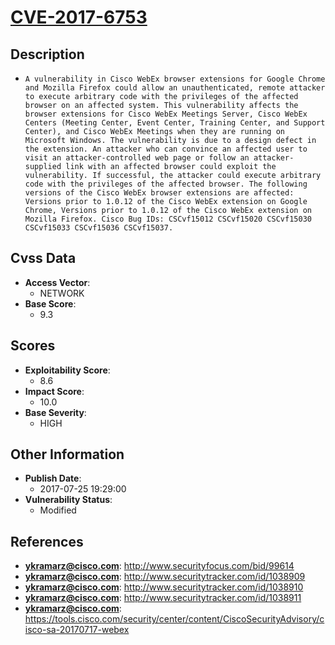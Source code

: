 
# [CVE-2017-6753](http://www.securityfocus.com/bid/99614)

## Description

- `A vulnerability in Cisco WebEx browser extensions for Google Chrome and Mozilla Firefox could allow an unauthenticated, remote attacker to execute arbitrary code with the privileges of the affected browser on an affected system. This vulnerability affects the browser extensions for Cisco WebEx Meetings Server, Cisco WebEx Centers (Meeting Center, Event Center, Training Center, and Support Center), and Cisco WebEx Meetings when they are running on Microsoft Windows. The vulnerability is due to a design defect in the extension. An attacker who can convince an affected user to visit an attacker-controlled web page or follow an attacker-supplied link with an affected browser could exploit the vulnerability. If successful, the attacker could execute arbitrary code with the privileges of the affected browser. The following versions of the Cisco WebEx browser extensions are affected: Versions prior to 1.0.12 of the Cisco WebEx extension on Google Chrome, Versions prior to 1.0.12 of the Cisco WebEx extension on Mozilla Firefox. Cisco Bug IDs: CSCvf15012 CSCvf15020 CSCvf15030 CSCvf15033 CSCvf15036 CSCvf15037.`

## Cvss Data

- **Access Vector**:
  - NETWORK
- **Base Score**:
  - 9.3

## Scores

- **Exploitability Score**:
  - 8.6
- **Impact Score**:
  - 10.0
- **Base Severity**:
  - HIGH

## Other Information

- **Publish Date**:
  - 2017-07-25 19:29:00
- **Vulnerability Status**:
  - Modified

## References

- **ykramarz@cisco.com**: http://www.securityfocus.com/bid/99614
- **ykramarz@cisco.com**: http://www.securitytracker.com/id/1038909
- **ykramarz@cisco.com**: http://www.securitytracker.com/id/1038910
- **ykramarz@cisco.com**: http://www.securitytracker.com/id/1038911
- **ykramarz@cisco.com**: https://tools.cisco.com/security/center/content/CiscoSecurityAdvisory/cisco-sa-20170717-webex
